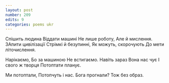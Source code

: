 ```yaml
---
layout: post
number: 209
edits: 9
categories: poems ukr
---
```


Спішить людина 
Віддати машині 
Не лише роботу,
Але й мислення.
ЗАпити цивілізації 
Стрімкі й безупинні,
Як можуть, скорочують 
До мети літочислення. 

Нарікаємо, 
Бо за машиною 
Не встигаємо.
Навіть зараз 
Вона нас чує
І свого ж творця
Потоптати планує.

Ми потоптали, 
Потопчуть і нас.
Бога прогнали?
Тож без образ.
